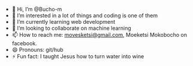 - 👋 Hi, I’m @Bucho-m
- 👀 I’m interested in a lot of things and coding is one of them
- 🌱 I’m currently learning web development 
- 💞️ I’m looking to collaborate on machine learning
- 📫 How to reach me: movesketsi@gmail.com, Moeketsi Mokobocho on facebook.
- 😄 Pronouns: git/hub
- ⚡ Fun fact: I taught Jesus how to turn water into wine

<!---
Bucho-m/Bucho-m is a ✨ special ✨ repository because its `README.md` (this file) appears on your GitHub profile.
You can click the Preview link to take a look at your changes.
--->
